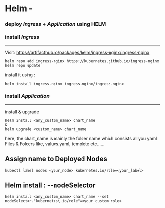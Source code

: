 # Helm - 

### deploy *Ingress* + *Application* using HELM

### install *Ingress*
---------------------

Visit: https://artifacthub.io/packages/helm/ingress-nginx/ingress-nginx
```
helm repo add ingress-nginx https://kubernetes.github.io/ingress-nginx
helm repo update
```

install it using : 
```
helm install ingress-nginx ingress-nginx/ingress-nginx
```

### install *Application*
-------------------------
install & upgrade
```
helm install <any_custom_name> chart_name
&
helm upgrade <custom_name> chart_name
```
here, the chart_name is mainly the folder name which consists all you yaml Files & Folders like, values.yaml, templete etc......


Assign name to Deployed Nodes
-----------------------------
```
kubectl label nodes <your_node> kubernetes.io/role=<your_label>
```


Helm install :  --nodeSelector
-------------------------------
```
helm install <any_custom_name> chart_name --set nodeSelector."kubernetes\.io/role"=<your_custom_role>
```








